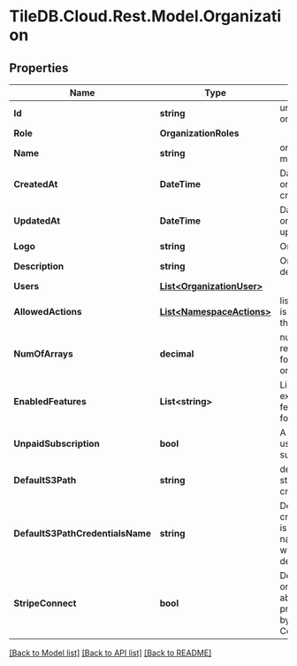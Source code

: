 
# TileDB.Cloud.Rest.Model.Organization

## Properties

Name | Type | Description | Notes
------------ | ------------- | ------------- | -------------
**Id** | **string** | unique id of organization | [optional] 
**Role** | **OrganizationRoles** |  | [optional] 
**Name** | **string** | organization name must be unique | 
**CreatedAt** | **DateTime** | Datetime organization was created in UTC | [optional] 
**UpdatedAt** | **DateTime** | Datetime organization was updated in UTC | [optional] 
**Logo** | **string** | Organization logo | [optional] 
**Description** | **string** | Organization description | [optional] 
**Users** | [**List&lt;OrganizationUser&gt;**](OrganizationUser.md) |  | [optional] 
**AllowedActions** | [**List&lt;NamespaceActions&gt;**](NamespaceActions.md) | list of actions user is allowed to do on this organization | [optional] 
**NumOfArrays** | **decimal** | number of registered arrays for this organization | [optional] 
**EnabledFeatures** | **List&lt;string&gt;** | List of extra/optional/beta features to enable for namespace | [optional] [readonly] 
**UnpaidSubscription** | **bool** | A notice that the user has an unpaid subscription | [optional] [readonly] 
**DefaultS3Path** | **string** | default s3 path to store newly created notebooks | [optional] 
**DefaultS3PathCredentialsName** | **string** | Default s3 path credentials name is the credentials name to use along with default_s3_path | [optional] 
**StripeConnect** | **bool** | Denotes that the organization is able to apply pricing to arrays by means of Stripe Connect | [optional] [readonly] 

[[Back to Model list]](../README.md#documentation-for-models)
[[Back to API list]](../README.md#documentation-for-api-endpoints)
[[Back to README]](../README.md)

